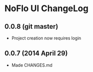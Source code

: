 NoFlo UI ChangeLog
==================

## 0.0.8 (git master)

* Project creation now requires login

## 0.0.7 (2014 April 29)

* Made CHANGES.md
